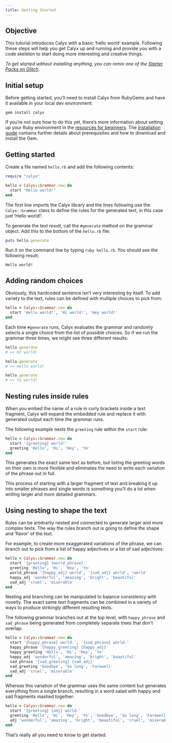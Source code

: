 ```yaml
---
title: Getting Started
---
```


## Objective

This tutorial introduces Calyx with a basic ‘hello world’ example. Following these steps will help you get Calyx up and running and provide you with a code skeleton to start doing more interesting and creative things.

*To get started without installing anything, you can remix one of the [Starter Packs on Glitch](/guides/starter-packs).*

## Initial setup

Before getting started, you’ll need to install Calyx from RubyGems and have it available in your local dev environment:

```
gem install calyx
```

If you’re not sure how to do this yet, there’s more information about setting up your Ruby environment in the [resources for beginners](/introduction/beginners/). The [installation guide](/docs/guide/installation/) contains further details about prerequisites and how to download and install the Gem.

## Getting started

Create a file named `hello.rb` and add the following contents:

```ruby
require "calyx"

hello = Calyx::Grammar.new do
  start "Hello world!"
end
```

The first line imports the Calyx library and the lines following use the `Calyx::Grammar` class to define the rules for the generated text, in this case just ‘Hello world!’.

To generate the text result, call the `#generate` method on the grammar object. Add this to the bottom of the `hello.rb` file:

```ruby
puts hello.generate
```

Run it on the command line by typing `ruby hello.rb`. You should see the following result:

```
Hello world!
```

## Adding random choices

Obviously, this hardcoded sentence isn’t very interesting by itself. To add variety to the text, rules can be defined with multiple choices to pick from:

```ruby
hello = Calyx::Grammar.new do
  start 'Hello world!', 'Hi world!', 'Hey world!'
end
```

Each time `#generate` runs, Calyx evaluates the grammar and randomly selects a single choice from the list of possible choices. So if we run the grammar three times, we might see three different results:

```ruby
hello.generate
# => Hi world!

hello.generate
# => Hello world!

hello.generate
# => Yo world!
```

## Nesting rules inside rules

When you embed the name of a rule in curly brackets inside a text fragment, Calyx will expand the embedded rule and replace it with generated output each time the grammar runs.

The following example nests the `greeting` rule within the `start` rule:

```ruby
hello = Calyx::Grammar.new do
  start '{greeting} world!'
  greeting 'Hello', 'Hi', 'Hey', 'Yo'
end
```

This generates the exact same text as before, but listing the greeting words on their own is more flexible and eliminates the need to write each variation of the phrase out in full.

This process of starting with a larger fragment of text and breaking it up into smaller phrases and single words is something you’ll do a lot when writing larger and more detailed grammars.

## Using nesting to shape the text

Rules can be arbitrarily nested and connected to generate larger and more complex texts. The way the rules branch out is going to define the shape and ‘flavor’ of the text.

For example, to create more exaggerated variations of the phrase, we can branch out to pick from a list of happy adjectives or a list of sad adjectives:

```ruby
hello = Calyx::Grammar.new do
  start '{greeting} {world_phrase}.'
  greeting 'Hello', 'Hi', 'Hey', 'Yo'
  world_phrase '{happy_adj} world', '{sad_adj} world', 'world'
  happy_adj 'wonderful', 'amazing', 'bright', 'beautiful'
  sad_adj 'cruel', 'miserable'
end
```

Nesting and branching can be manipulated to balance consistency with novelty. The exact same text fragments can be combined in a variety of ways to produce strikingly different resulting texts.

The following grammar branches out at the top level, with `happy_phrase` and `sad_phrase` being generated from completely separate trees that don’t overlap:

```ruby
hello = Calyx::Grammar.new do
  start '{happy_phrase} world.', '{sad_phrase} world.'
  happy_phrase '{happy_greeting} {happy_adj}'
  happy_greeting 'Hello', 'Hi', 'Hey', 'Yo'
  happy_adj 'wonderful', 'amazing', 'bright', 'beautiful'
  sad_phrase '{sad_greeting} {sad_adj}'
  sad_greeting 'Goodbye', 'So long', 'Farewell'
  sad_adj 'cruel', 'miserable'
end
```

Whereas this variation of the grammar uses the same content but generates everything from a single branch, resulting in a word salad with happy and sad fragments mashed together:

```ruby
hello = Calyx::Grammar.new do
  start '{greeting} {adj} world.'
  greeting 'Hello', 'Hi', 'Hey', 'Yo', 'Goodbye', 'So long', 'Farewell'
  adj 'wonderful', 'amazing', 'bright', 'beautiful', 'cruel', 'miserable'
end
```

That’s really all you need to know to get started.
